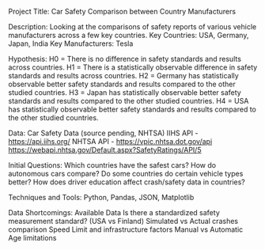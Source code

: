 Project Title:
Car Safety Comparison between Country Manufacturers

Description:
Looking at the comparisons of safety reports of various vehicle manufacturers across a few key countries.
Key Countries: USA, Germany, Japan, India
Key Manufacturers: Tesla

Hypothesis:
H0 = There is no difference in safety standards and results across countries.
H1 = There is a statistically observable difference in safety standards and results across countries.
H2 = Germany has statistically observable better safety standards and results compared to the other studied countries.
H3 = Japan has statistically observable better safety standards and results compared to the other studied countries.
H4 = USA has statistically observable better safety standards and results compared to the other studied countries.

Data:
Car Safety Data (source pending, NHTSA)
IIHS API - https://api.iihs.org/
NHTSA API - https://vpic.nhtsa.dot.gov/api
https://webapi.nhtsa.gov/Default.aspx?SafetyRatings/API/5

Initial Questions:
Which countries have the safest cars?
How do autonomous cars compare?
Do some countries do certain vehicle types better?
How does driver education affect crash/safety data in countries?

Techniques and Tools:
Python, Pandas, JSON, Matplotlib

Data Shortcomings:
Available Data
Is there a standardized safety measurement standard? (USA vs Finland)
Simulated vs Actual crashes comparison
Speed Limit and infrastructure factors
Manual vs Automatic
Age limitations